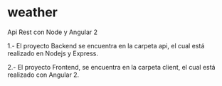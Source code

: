 # weather
Api Rest con Node y Angular 2

1.- El proyecto Backend se encuentra en la carpeta api, el cual está realizado en Nodejs y Express.

2.- El proyecto Frontend, se encuentra en la carpeta client, el cual está realizado con Angular 2.
